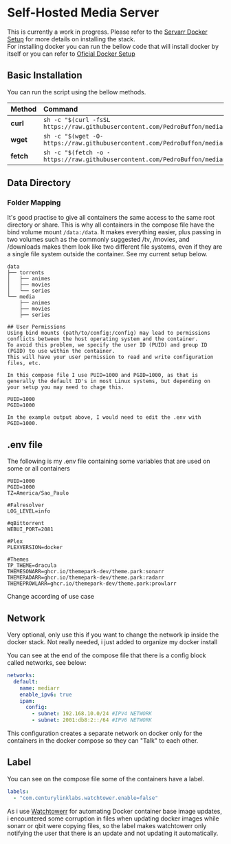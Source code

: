 # Self-Hosted Media Server

This is currently a work in progress. Please refer to the [Servarr Docker Setup](https://wiki.servarr.com/docker-guide) for more details on installing the stack.<br>
For installing docker you can run the bellow code that will install docker by itself or you can refer to [Oficial Docker Setup](https://docs.docker.com/engine/install)

## Basic Installation

You can run the script using the bellow methods.

| Method    | Command                                                                                           |
| :-------- | :------------------------------------------------------------------------------------------------ |
| **curl**  | `sh -c "$(curl -fsSL https://raw.githubusercontent.com/PedroBuffon/mediarr/main/install.sh)"` |
| **wget**  | `sh -c "$(wget -O- https://raw.githubusercontent.com/PedroBuffon/mediarr/main/install.sh)"`   |
| **fetch** | `sh -c "$(fetch -o - https://raw.githubusercontent.com/PedroBuffon/mediarr/main/install.sh)"` |

## Data Directory

### Folder Mapping

It's good practise to give all containers the same access to the same root directory or share. This is why all containers in the compose file have the bind volume mount ```/data:/data```. It makes everything easier, plus passing in two volumes such as the commonly suggested /tv, /movies, and /downloads makes them look like two different file systems, even if they are a single file system outside the container. See my current setup below.

```text
data
├── torrents
│   ├── animes
│   ├── movies 
│   └── series
└── media
    ├── animes
    ├── movies
    ├── series

## User Permissions
Using bind mounts (path/to/config:/config) may lead to permissions conflicts between the host operating system and the container.
To avoid this problem, we specify the user ID (PUID) and group ID (PGID) to use within the container.
This will have your user permission to read and write configuration files, etc.

In this compose file I use PUID=1000 and PGID=1000, as that is generally the default ID's in most Linux systems, but depending on your setup you may need to chage this.

PUID=1000
PGID=1000

In the example output above, I would need to edit the .env with PGID=1000.
```

## .env file

The following is my .env file containing some variables that are used on some or all containers

```text
PUID=1000
PGID=1000
TZ=America/Sao_Paulo

#Falresolver
LOG_LEVEL=info

#qBittorrent
WEBUI_PORT=2081

#Plex
PLEXVERSION=docker

#Themes
TP_THEME=dracula
THEMESONARR=ghcr.io/themepark-dev/theme.park:sonarr
THEMERADARR=ghcr.io/themepark-dev/theme.park:radarr
THEMEPROWLARR=ghcr.io/themepark-dev/theme.park:prowlarr
```

Change according of use case

## Network

Very optional, only use this if you want to change the network ip inside the docker stack. Not really needed, i just added to organize my docker install

You can see at the end of the compose file that there is a config block called networks, see below:

```yml
networks:
  default:
    name: mediarr
    enable_ipv6: true
    ipam:
      config:
        - subnet: 192.168.10.0/24 #IPV4 NETWORK
        - subnet: 2001:db8:2::/64 #IPV6 NETWORK
```

This configuration creates a separate network on docker only for the containers in the docker compose so they can "Talk" to each other.

## Label

You can see on the compose file some of the containers have a label.

```yml
labels:
  - "com.centurylinklabs.watchtower.enable=false"
```

As i use [Watchtowerr](https://github.com/containrrr/watchtower) for automating Docker container base image updates, i encountered some corruption in files when updating docker images while sonarr or qbit were copying files, so the label makes watchtowerr only notifying the user that there is an update and not updating it automatically.
